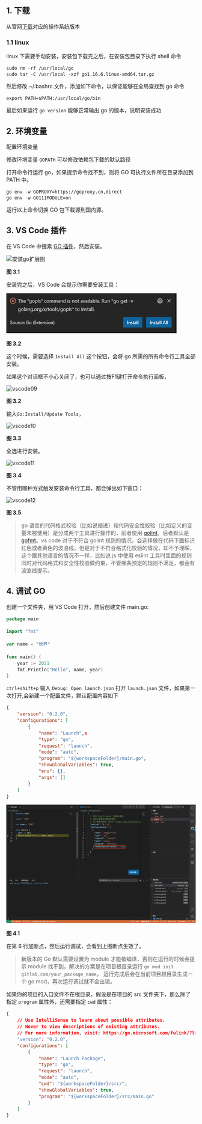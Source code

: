 ## 1. 下载

从官网[下载](https://golang.org/dl/)对应的操作系统版本

### 1.1 linux

linux 下需要手动安装，安装包下载完之后，在安装包目录下执行 shell 命令

```shell
sudo rm -rf /usr/local/go
sudo tar -C /usr/local -xzf go1.16.6.linux-amd64.tar.gz
```

然后修改 ~/.bashrc 文件，添加如下命令，以保证能够在全局查找到 go 命令

```shell
export PATH=$PATH:/usr/local/go/bin
```

最后如果运行 `go version` 能够正常输出 go 的版本，说明安装成功



## 2. 环境变量

配置环境变量

修改环境变量 `GOPATH` 可以修改依赖包下载的默认路径

打开命令行运行 go，如果提示命令找不到，则将 GO 可执行文件所在目录添加到 PATH 中。

```shell
go env -w GOPROXY=https://goproxy.cn,direct
go env -w GO111MODULE=on
```

运行以上命令切换 GO 包下载源到国内源。

## 3. VS Code 插件

在 VS Code 中搜素 [GO 插件](https://marketplace.visualstudio.com/items?itemName=golang.Go)，然后安装。

![安装go扩展图](https://www.liwenzhou.com/images/Go/install_go_dev/vscode_plugin.png)

**图 3.1**

安装完之后，VS Code 会提示你需要安装工具：

![](images/install_tip.png)

**图 3.2**

这个时候，需要选择 `Install All` 这个按钮，会将 go 所需的所有命令行工具全部安装。

如果这个对话框不小心关闭了，也可以通过按F1键打开命令执行面板，

![vscode09](https://www.liwenzhou.com/images/Go/00_config_VSCode/vscode09.png)

**图 3.2**

输入`Go:Install/Update Tools`，

![vscode10](https://www.liwenzhou.com/images/Go/00_config_VSCode/vscode10.png)

**图 3.3**

全选进行安装。

![vscode11](https://www.liwenzhou.com/images/Go/00_config_VSCode/vscode11.png)

**图 3.4**

不管用哪种方式触发安装命令行工具，都会弹出如下窗口：

![vscode12](https://www.liwenzhou.com/images/Go/00_config_VSCode/vscode12.png)

**图 3.5**

> go 语言的代码格式校验（比如说缩进）和代码安全性校验（比如定义的变量未被使用）是分成两个工具进行操作的，前者使用 [golint](https://github.com/golang/lint)，后者默认是 [gofmt](https://golang.org/cmd/gofmt/)。vs code 对于不符合 golint 规则的情况，会选择做在代码下面标识红色或者黄色的波浪线，但是对于不符合格式化校验的情况，却不予理睬，这个跟其他语言的情况不一样，比如说 js 中使用 eslint 工具时里面的规则同时对代码格式和安全性校验做约束，不管哪条预定的规则不满足，都会有波浪线提示。



## 4. 调试 GO

创建一个文件夹，用 VS Code 打开，然后创建文件 main.go:

```go
package main

import "fmt"

var name = "世界"

func main() {
	year := 2021
	fmt.Println("Hello", name, year)
}

```



`ctrl+shift+p` 输入 `Debug: Open launch.json` 打开 `launch.json` 文件，如果第一次打开,会新建一个配置文件，默认配置内容如下

```json
{
    "version": "0.2.0",
    "configurations": [
        {
            "name": "Launch",s
            "type": "go",
            "request": "launch",
            "mode": "auto",
            "program": "${workspaceFolder}/main.go",
            "showGlobalVariables": true,
            "env": {},
            "args": []
        }
    ]
}
```

![](images/debug_go1.png)

**图 4.1**

在第 6 行加断点，然后运行调试，会看到上图断点生效了。

> 新版本的 Go 默认需要设置为 module 才能被编译，否则在运行的时候会提示 module 找不到，解决的方案是在项目根目录运行 `go mod init gitlab.com/your_package_name`， 运行完成后会在当前项目根目录生成一个 go.mod，再次运行调试就不会出错。

如果你的项目的入口文件不在根目录，假设是在项目的 src 文件夹下，那么除了指定 `program` 属性外，还需要指定 `cwd` 属性：

```json
{
    // Use IntelliSense to learn about possible attributes.
    // Hover to view descriptions of existing attributes.
    // For more information, visit: https://go.microsoft.com/fwlink/?linkid=830387
    "version": "0.2.0",
    "configurations": [
        {
            "name": "Launch Package",
            "type": "go",
            "request": "launch",
            "mode": "auto",
            "cwd": "${workspaceFolder}/src/",
            "showGlobalVariables": true,
            "program": "${workspaceFolder}/src/main.go"
        }
    ]
}
```

